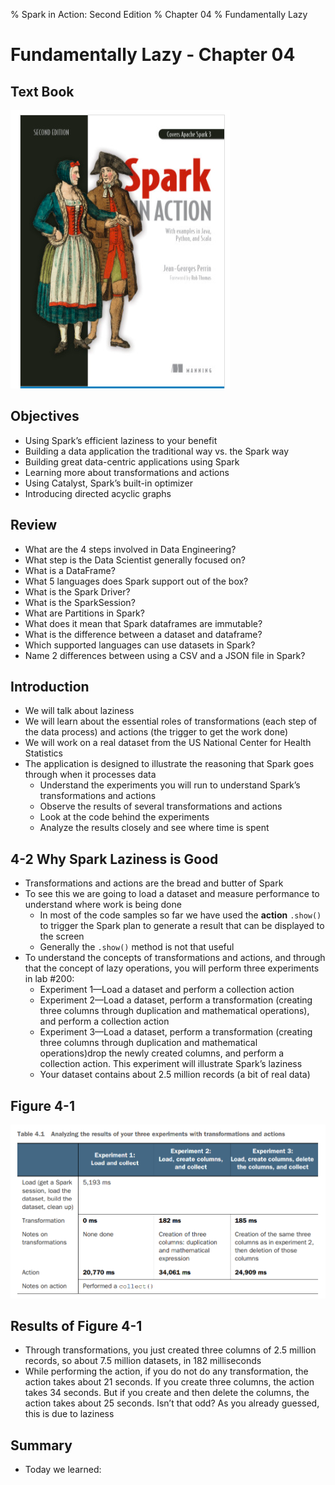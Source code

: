 % Spark in Action: Second Edition
% Chapter 04
% Fundamentally Lazy

# Fundamentally Lazy - Chapter 04

## Text Book

![*itmd-521 textbook*](images/Spark-In-Action-V2.png "Spark In Action Book Cover Image")

## Objectives

- Using Spark’s efficient laziness to your benefit
- Building a data application the traditional way vs. the Spark way
- Building great data-centric applications using Spark
- Learning more about transformations and actions
- Using Catalyst, Spark’s built-in optimizer
- Introducing directed acyclic graphs

## Review

- What are the 4 steps involved in Data Engineering?
- What step is the Data Scientist generally focused on?
- What is a DataFrame?
- What 5 languages does Spark support out of the box?
- What is the Spark Driver?
- What is the SparkSession?
- What are Partitions in Spark?
- What does it mean that Spark dataframes are immutable?
- What is the difference between a dataset and dataframe?
- Which supported languages can use datasets in Spark?
- Name 2 differences between using a CSV and a JSON file in Spark?

## Introduction

- We will talk about laziness
- We will learn about the essential roles of transformations (each step of the data process) and actions (the trigger to get the work done)
- We will work on a real dataset from the US National Center for Health Statistics
- The application is designed to illustrate the reasoning that Spark goes through when
it processes data
  - Understand the experiments you will run to understand Spark’s transformations and actions
  - Observe the results of several transformations and actions
  - Look at the code behind the experiments
  - Analyze the results closely and see where time is spent

## 4-2 Why Spark Laziness is Good

- Transformations and actions are the bread and butter of Spark
- To see this we are going to load a dataset and measure performance to understand where work is being done
  - In most of the code samples so far we have used the **action** `.show()` to trigger the Spark plan to generate a result that can be displayed to the screen
  - Generally the `.show()` method is not that useful
- To understand the concepts of transformations and actions, and through that the concept of lazy operations, you will perform three experiments in lab #200:
  - Experiment 1—Load a dataset and perform a collection action
  - Experiment 2—Load a dataset, perform a transformation (creating three columns through duplication and mathematical operations), and perform a collection action
  - Experiment 3—Load a dataset, perform a transformation (creating three columns through duplication and mathematical operations)drop the newly created columns, and perform a collection action. This experiment will illustrate Spark’s laziness
  - Your dataset contains about 2.5 million records (a bit of real data)

## Figure 4-1

![*Figure 4-1 Expected times to execute steps*](images/figure4-1.png "Figure 4-1 exected times to execute steps")

## Results of Figure 4-1

- Through transformations, you just created three columns of 2.5 million records, so about 7.5 million datasets, in 182 milliseconds
- While performing the action, if you do not do any transformation, the action takes about 21 seconds. If you create three columns, the action takes 34 seconds. But if you create and then delete the columns, the action takes about 25 seconds. Isn’t that odd? As you already guessed, this is due to laziness

## 

## Summary

- Today we learned:
